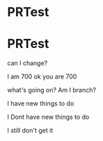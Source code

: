 # PRTest
# PRTest


can I change?


I am 700 ok you are 700


what's going on? Am I branch?


I have new things to do

I Dont have new things to do

I still don't get it
